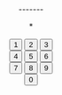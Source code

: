 <!DOCTYPE html>
<html>
<body>

<center>

<a id="gelukt" href="javaspelletje.html"></a>

<p id="nogniet">-------</p>

<h id="nr1">*</h>
<h id="nr2">*</h>
<h id="nr3">*</h>
<h id="nr4"></h>
<br>


<button type="button" onclick="myFunction(1)">1</button>
<button type="button" onclick="myFunction(2)">2</button>
<button type="button" onclick="myFunction(3)">3</button><br>
<button type="button" onclick="myFunction(4)">4</button>
<button type="button" onclick="myFunction(5)">5</button>
<button type="button" onclick="myFunction(6)">6</button><br>
<button type="button" onclick="myFunction(7)">7</button>
<button type="button" onclick="myFunction(8)">8</button>
<button type="button" onclick="myFunction(9)">9</button><br>
<button type="button" onclick="myFunction(0)">0</button>

</center>

<script>

var v = 0;
var b = 0;
var n = 0;
var x = 0;

function myFunction(a){
x++;

var y = "nr" + x;
document.getElementById(y).innerHTML = a;

if (x == 1) {
v = a;
}
if (x == 2) {
b = a;
}
if (x == 3) {
n = a;
}

if (v == 9) {
if (b == 4) {
if (n == 5) {

document.getElementById("nogniet").innerHTML = "";
document.getElementById("gelukt").innerHTML = "klik hier";

}}}

if (x > 3) {
    document.getElementById("nr1").innerHTML = "*";
    document.getElementById("nr2").innerHTML = "*";
    document.getElementById("nr3").innerHTML = "*";
    document.getElementById("nr4").innerHTML = "";
    x = 0;
}

}



</script>

</body>
</html> 
